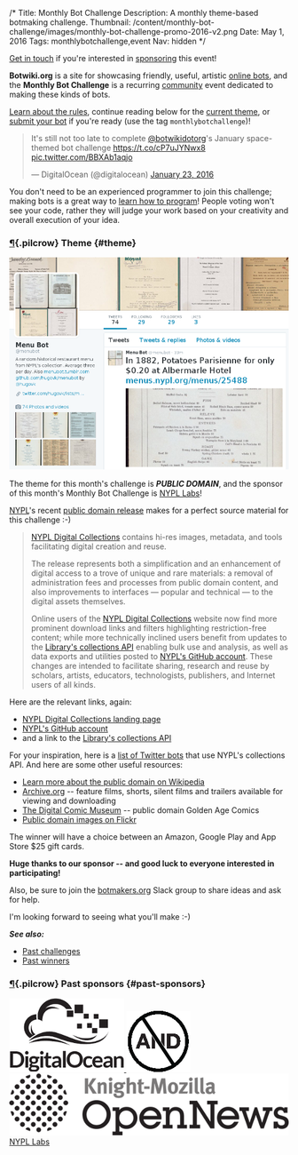 /*
Title: Monthly Bot Challenge
Description: A monthly theme-based botmaking challenge.
Thumbnail: /content/monthly-bot-challenge/images/monthly-bot-challenge-promo-2016-v2.png
Date: May 1, 2016
Tags: monthlybotchallenge,event
Nav: hidden
*/

<div class="note">
  <a href="mailto:stefan@botwiki.org">Get in touch</a> if you're interested in <a href="/about/supporters/">sponsoring</a> this event! 
</div>


**Botwiki.org** is a site for showcasing friendly, useful, artistic [online bots](/bots/), and the **Monthly Bot Challenge** is a recurring [community](https://botmakers.org/) event dedicated to making these kinds of bots.

[Learn about the rules](/monthly-bot-challenge/rules), continue reading below for the [current theme](#theme), or [submit your bot](https://botwiki.org/submit-your-bot) if you're ready (use the tag `monthlybotchallenge`)!


<blockquote class="twitter-tweet" data-lang="en"><p lang="en" dir="ltr">It&#39;s still not too late to complete <a href="https://twitter.com/botwikidotorg">@botwikidotorg</a>&#39;s January space-themed bot challenge <a href="https://t.co/cP7uJYNwx8">https://t.co/cP7uJYNwx8</a> <a href="https://t.co/BBXAb1aqjo">pic.twitter.com/BBXAb1aqjo</a></p>&mdash; DigitalOcean (@digitalocean) <a href="https://twitter.com/digitalocean/status/690965477875589120">January 23, 2016</a></blockquote>


You don't need to be an experienced programmer to join this challenge; making bots is a great way to [learn how to program](https://botwiki.org/tutorials/)! People voting won't see your code, rather they will judge your work based on your creativity and overall execution of your idea.


### [¶](#theme){.pilcrow} Theme {#theme}

<p class="screenshot float-right">
  <a href="/bots/twitterbots/menubot">
    <img src="/content/bots/twitterbots/images/menubot.png">
  </a>
</p>


The theme for this month's challenge is ***PUBLIC DOMAIN***, and the sponsor of this month's Monthly Bot Challenge is [NYPL Labs](https://twitter.com/nypl_labs)!

[NYPL](https://twitter.com/nypl)'s recent [public domain release](http://digitalcollections.nypl.org/) makes for a perfect source material for this challenge :-)


> [NYPL Digital Collections](http://digitalcollections.nypl.org/) contains hi-res images, metadata, and tools facilitating digital creation and reuse.
>
> The release represents both a simplification and an enhancement of digital access to a trove of unique and rare materials: a removal of administration fees and processes from public domain content, and also improvements to interfaces — popular and technical — to the digital assets themselves.
>
> Online users of the [NYPL Digital Collections](http://digitalcollections.nypl.org/) website now find more prominent download links and filters highlighting restriction-free content; while more technically inclined users benefit from updates to the [Library's collections API](http://api.repo.nypl.org/) enabling bulk use and analysis, as well as data exports and utilities posted to [NYPL's GitHub account](http://github.com/nypl-publicdomain/). These changes are intended to facilitate sharing, research and reuse by scholars, artists, educators, technologists, publishers, and Internet users of all kinds. 


Here are the relevant links, again:

- [NYPL Digital Collections landing page](http://publicdomain.nypl.org/)
- [NYPL's GitHub account](http://github.com/nypl-publicdomain/)
- and a link to the [Library's collections API](http://api.repo.nypl.org/)


For your inspiration, here is a [list of Twitter bots](https://twitter.com/nypl_labs/lists/nypl-bot-family/members) that use NYPL's collections API. And here are some other useful resources:

- [Learn more about the public domain on Wikipedia](https://en.wikipedia.org/wiki/Public_domain)
- [Archive.org](https://archive.org/details/feature_films) -- feature films, shorts, silent films and trailers available for viewing and downloading
- [The Digital Comic Museum](http://digitalcomicmuseum.com/) -- public domain Golden Age Comics
- [Public domain images on Flickr](https://www.flickr.com/groups/publicdomain/)


The winner will have a choice between an Amazon, Google Play and App Store $25 gift cards.

**Huge thanks to our sponsor -- and good luck to everyone interested in participating!**

Also, be sure to join the [botmakers.org](https://botmakers.org/) Slack group to share ideas and ask for help.

I'm looking forward to seeing what you'll make :-)

***See also:***

- [Past challenges](/tag/monthlybotchallenge+archived)
- [Past winners](/tag/monthlybotchallenge+winner)

### [¶](#past-sponsors){.pilcrow} Past sponsors {#past-sponsors}


<div class="sponsors-corporate-organizations">
  <a href="https://www.digitalocean.com/" 
     alt="DigitalOcean logo"
     title="DigitalOcean, the sponsor of the very first Monthly Bot Challenge">
    <img src="/content/images/logos/digitalocean-logo.png">
  </a>
  <a href="http://www.andfestival.org.uk/" 
     alt="Abandon Normal Devices logo"
     title="Abandon Normal Devices, the sponsor of the March 2016 Monthly Bot Challenge">
    <img src="/content/images/logos/and-logo.png">
  </a>
  <a href="https://opennews.org/" 
     alt="Knight-Mozilla OpenNews logo"
     title="Knight-Mozilla OpenNews, the sponsor of the April 2016 Monthly Bot Challenge">
    <img src="/content/images/logos/knight-mozilla-opennews.png">
  </a>
  <a
     title="NYPL Labs, the sponsor of the May 2016 Monthly Bot Challenge"
     href="https://twitter.com/nypl_labs">NYPL&nbsp;Labs</a>
</div>


<script async src="//platform.twitter.com/widgets.js" charset="utf-8"></script>
